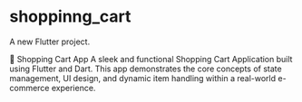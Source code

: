 # shoppinng_cart

A new Flutter project.

🛒 Shopping Cart App
A sleek and functional Shopping Cart Application built using Flutter and Dart. This app demonstrates the core concepts of state management, UI design, and dynamic item handling within a real-world e-commerce experience.
